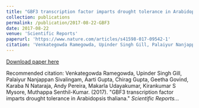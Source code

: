 ```yaml
---
title: "GBF3 transcription factor imparts drought tolerance in Arabidopsis thaliana"
collection: publications
permalink: /publication/2017-08-22-GBF3
date: 2017-08-22
venue: 'Scientific Reports'
paperurl: 'https://www.nature.com/articles/s41598-017-09542-1'
citation: 'Venkategowda Ramegowda, Upinder Singh Gill, Palaiyur Nanjappan Sivalingam, Aarti Gupta, Chirag Gupta, Geetha Govind, Karaba N Nataraja, Andy Pereira, Makarla Udayakumar, Kirankumar S Mysore, Muthappa Senthil-Kumar. (2017). &quot;GBF3 transcription factor imparts drought tolerance in Arabidopsis thaliana.&quot; <i>Scientific Reports.</i>.'
---
```


[Download paper here](https://www.nature.com/articles/s41598-017-09542-1)

Recommended citation: Venkategowda Ramegowda, Upinder Singh Gill, Palaiyur Nanjappan Sivalingam, Aarti Gupta, Chirag Gupta, Geetha Govind, Karaba N Nataraja, Andy Pereira, Makarla Udayakumar, Kirankumar S Mysore, Muthappa Senthil-Kumar. (2017). &quot;GBF3 transcription factor imparts drought tolerance in Arabidopsis thaliana.&quot; <i>Scientific Reports.</i>..